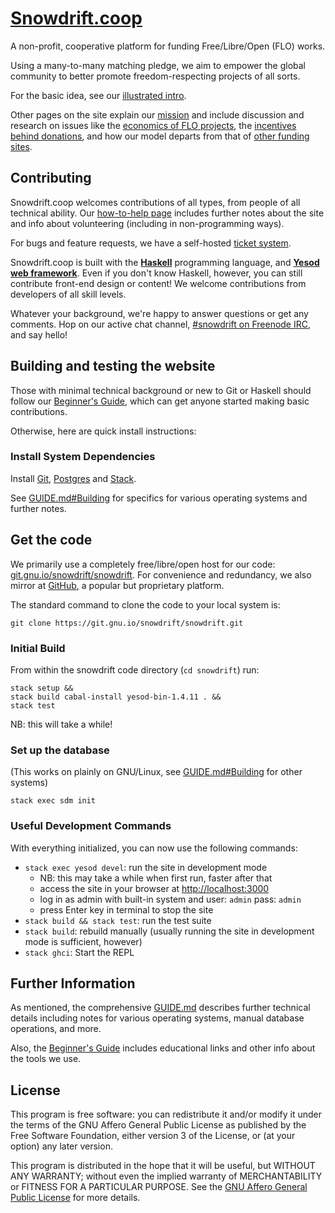 # [Snowdrift.coop]

A non-profit, cooperative platform for funding Free/Libre/Open (FLO) works.

Using a many-to-many matching pledge, we aim to empower the global
community to better promote freedom-respecting projects of all sorts.

For the basic idea, see our [illustrated intro].

Other pages on the site explain our [mission] and include discussion and
research on issues like the [economics of FLO projects], the [incentives
behind donations], and how our model departs from that of [other funding
sites].

## Contributing

Snowdrift.coop welcomes contributions of all types, from people of all
technical ability. Our [how-to-help page] includes further notes about the
site and info about volunteering (including in non-programming ways).

For bugs and feature requests, we have a self-hosted [ticket system].

Snowdrift.coop is built with the **[Haskell]** programming language, and
**[Yesod web framework]**. Even if you don't know Haskell, however, you can
still contribute front-end design or content! We welcome contributions from
developers of all skill levels.

Whatever your background, we're happy to answer questions or get any
comments. Hop on our active chat channel, [#snowdrift on Freenode IRC], and
say hello!

## Building and testing the website

Those with minimal technical background or new to Git or Haskell should follow
our [Beginner's Guide], which can get anyone started making basic contributions.

Otherwise, here are quick install instructions:

### Install System Dependencies

Install [Git], [Postgres] and [Stack].

See [GUIDE.md#Building] for specifics for various operating systems and further
notes.

## Get the code

We primarily use a completely free/libre/open host for our code:
[git.gnu.io/snowdrift/snowdrift]. For convenience and redundancy, we also mirror
at [GitHub], a popular but proprietary platform.

The standard command to clone the code to your local system is:

    git clone https://git.gnu.io/snowdrift/snowdrift.git

### Initial Build

From within the snowdrift code directory (`cd snowdrift`) run:

    stack setup &&
    stack build cabal-install yesod-bin-1.4.11 . &&
    stack test

NB: this will take a while!

### Set up the database

(This works on plainly on GNU/Linux, see [GUIDE.md#Building] for other systems)

    stack exec sdm init

### Useful Development Commands

With everything initialized, you can now use the following commands:

* `stack exec yesod devel`: run the site in development mode
    * NB: this may take a while when first run, faster after that
    * access the site in your browser at <http://localhost:3000>
    * log in as admin with built-in system and user: `admin` pass: `admin`
    * press Enter key in terminal to stop the site
* `stack build && stack test`: run the test suite
* `stack build`: rebuild manually (usually running the site in development
  mode is sufficient, however)
* `stack ghci`: Start the REPL

Further Information
-------------------

As mentioned, the comprehensive [GUIDE.md] describes further technical details
including notes for various operating systems, manual database operations, and
more.

Also, the [Beginner's Guide] includes educational links and other info about the
tools we use.

License
-------

This program is free software: you can redistribute it and/or modify
it under the terms of the GNU Affero General Public License as published by
the Free Software Foundation, either version 3 of the License, or
(at your option) any later version.

This program is distributed in the hope that it will be useful,
but WITHOUT ANY WARRANTY; without even the implied warranty of
MERCHANTABILITY or FITNESS FOR A PARTICULAR PURPOSE. See the
[GNU Affero General Public License](LICENSE.md) for more details.

[Beginner's Guide]: BEGINNERS.md
[economics of FLO projects]: https://snowdrift.coop/p/snowdrift/w/en/economics
[#snowdrift on Freenode IRC]: http://webchat.freenode.net/?channels=#snowdrift
[git.gnu.io/snowdrift/snowdrift]: https://git.gnu.io/snowdrift/snowdrift
[Git]: http://www.git-scm.com/downloads
[GitHub]: https://github.com/snowdriftcoop/snowdrift
[GUIDE.md]: GUIDE.md
[GUIDE.md#Building]: GUIDE.md#building
[Haskell]: https://www.haskell.org/
[how-to-help page]: https://snowdrift.coop/p/snowdrift/w/how-to-help
[illustrated intro]: https://snowdrift.coop/p/snowdrift/w/en/intro
[incentives behind donations]: https://snowdrift.coop/p/snowdrift/w/en/psychology
[mission]: https://snowdrift.coop/p/snowdrift/w/en/mission
[other funding sites]: https://snowdrift.coop/p/snowdrift/w/en/othercrowdfunding
[Postgres]: http://www.postgresql.org/download/
[Snowdrift.coop]: https://snowdrift.coop
[Stack]: https://github.com/commercialhaskell/stack#how-to-install
[ticket system]: http://snowdrift.coop/p/snowdrift/t
[Yesod web framework]: http://www.yesodweb.com/
